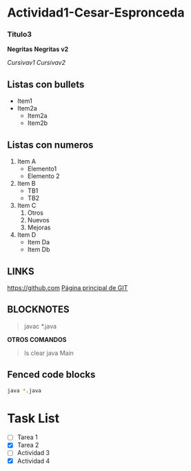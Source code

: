 # Actividad1-Cesar-Espronceda
### Titulo3

**Negritas**
__Negritas v2__

*Cursivav1*
_Cursivav2_

## Listas con bullets
* Item1
* Item2a
  * Item2a
  * Item2b
  
## Listas con numeros
1. Item A
   * Elemento1
   * Elemento 2
2. Item B
   * TB1
   * TB2
3. Item C
   1. Otros
   2. Nuevos
   3. Mejoras
4. Item D
    * Item Da
    * Item Db

## LINKS

https://github.com
[Página principal de GIT](https://github.com)

## BLOCKNOTES
> javac *.java

**OTROS COMANDOS**
>ls
>clear
>java Main

## Fenced code blocks
 ```bash
java *.java
 ```

# Task List
- [ ] Tarea 1
- [X] Tarea 2
- [ ] Actividad 3
- [X] Actividad 4
